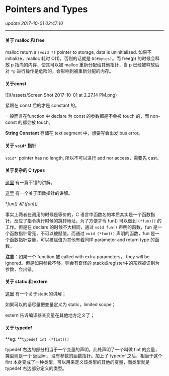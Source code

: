 # Pointers and Types
_update 2017-10-01 02:47:10_

---
#### 关于 malloc 和 free
malloc return a `(void *)` pointer to storage, data is uninitialized. 如果不 initialize，malloc 耗时 O(1)，否则的话就是 `O(#bytes)`。而 free(p) 的时候会释放 p 指向的内存，使其可以被 malloc 重新分配给其他指针，当 p 已经被释放后对 `*p` 进行操作是危险的，会影响到被重新分配的内存。

#### 关于const
![](/assets/Screen Shot 2017-10-01 at 2.27.14 PM.png)

紧跟在 const 后的才是 constant 的。  

一般而言在function 中 declare 为 const 的参数都是不会被 touch 的，而 non-const 的都会被 touch。    

**String Constant** 存储在 text segment 中，想要写会出发 bus error。

#### 关于 `void*` 指针
`void* `pointer has no length, 所以不可以进行 add nor access，需要先 cast。

#### 关于复杂的 C types
[这里](http://blog.csdn.net/zhangnannan_/article/details/40677569) 有一篇不错的讲解。

[这里](http://www.cnblogs.com/windlaughing/archive/2013/04/10/3012012.html) 有一个关于函数指针的讲解。

**fun() 和 (*fun)()**  

事实上两者在调用的时候是等价的，C 语言中函数名的本质其实是一个函数指针，反应了指令执行时候的跳转地址，为了方便才令 fun() 可以做到 `(*fun)()` 的工作。但是在 declare 的时候不大相同，通过 `void fun()` 声明的函数，fun 是一个函数指针常亮，不可以被赋值。而通过 `void (*fun)()` 声明的函数，fun 是一个函数指针变量，可以被赋值为其他有着同样 parameter and return type 的函数。

**注意**：如果一个 function 被 called with extra parameters， they will be ignored。但是如果参数不够，则会有奇怪的 stack或register中的东西被识别为参数，会出错。

#### 关于 static 和 extern
[这里](http://www.swanlinux.net/2013/05/16/c_static/) 有一个关于static的讲解；

如果可以的话尽量把变量定义为 static，limited scope；

extern 告诉编译器某变量在其他地方定义了；

#### 关于 typedef
**eg: **`typedef int (*fint)()`  

typedef 右边的部分相当于一个变量的声明，此处声明了一个叫做 fint 的变量，类型则是一个 返回int，没有参数的函数指针。加上了 typedef 之后，相当于这个 fint 本身变成了一种类型，可以用来定义该类型的其他的变量，而类型就是typedef 右边部分定义的类型。

























